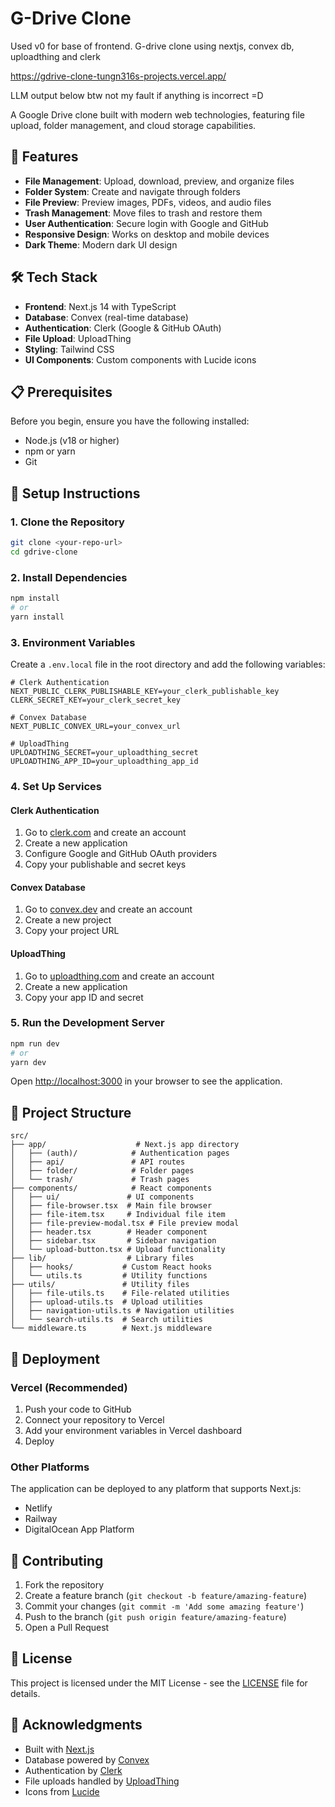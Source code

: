 # G-Drive Clone

Used v0 for base of frontend. G-drive clone using nextjs, convex db, uploadthing and clerk

https://gdrive-clone-tungn316s-projects.vercel.app/

LLM output below btw not my fault if anything is incorrect =D

A Google Drive clone built with modern web technologies, featuring file upload, folder management, and cloud storage capabilities.

## 🚀 Features

- **File Management**: Upload, download, preview, and organize files
- **Folder System**: Create and navigate through folders
- **File Preview**: Preview images, PDFs, videos, and audio files
- **Trash Management**: Move files to trash and restore them
- **User Authentication**: Secure login with Google and GitHub
- **Responsive Design**: Works on desktop and mobile devices
- **Dark Theme**: Modern dark UI design

## 🛠️ Tech Stack

- **Frontend**: Next.js 14 with TypeScript
- **Database**: Convex (real-time database)
- **Authentication**: Clerk (Google & GitHub OAuth)
- **File Upload**: UploadThing
- **Styling**: Tailwind CSS
- **UI Components**: Custom components with Lucide icons

## 📋 Prerequisites

Before you begin, ensure you have the following installed:
- Node.js (v18 or higher)
- npm or yarn
- Git

## 🔧 Setup Instructions

### 1. Clone the Repository

```bash
git clone <your-repo-url>
cd gdrive-clone
```

### 2. Install Dependencies

```bash
npm install
# or
yarn install
```

### 3. Environment Variables

Create a `.env.local` file in the root directory and add the following variables:

```env
# Clerk Authentication
NEXT_PUBLIC_CLERK_PUBLISHABLE_KEY=your_clerk_publishable_key
CLERK_SECRET_KEY=your_clerk_secret_key

# Convex Database
NEXT_PUBLIC_CONVEX_URL=your_convex_url

# UploadThing
UPLOADTHING_SECRET=your_uploadthing_secret
UPLOADTHING_APP_ID=your_uploadthing_app_id
```

### 4. Set Up Services

#### Clerk Authentication
1. Go to [clerk.com](https://clerk.com) and create an account
2. Create a new application
3. Configure Google and GitHub OAuth providers
4. Copy your publishable and secret keys

#### Convex Database
1. Go to [convex.dev](https://convex.dev) and create an account
2. Create a new project
3. Copy your project URL

#### UploadThing
1. Go to [uploadthing.com](https://uploadthing.com) and create an account
2. Create a new application
3. Copy your app ID and secret

### 5. Run the Development Server

```bash
npm run dev
# or
yarn dev
```

Open [http://localhost:3000](http://localhost:3000) in your browser to see the application.

## 📁 Project Structure

```
src/
├── app/                    # Next.js app directory
│   ├── (auth)/            # Authentication pages
│   ├── api/               # API routes
│   ├── folder/            # Folder pages
│   └── trash/             # Trash pages
├── components/            # React components
│   ├── ui/               # UI components
│   ├── file-browser.tsx  # Main file browser
│   ├── file-item.tsx     # Individual file item
│   ├── file-preview-modal.tsx # File preview modal
│   ├── header.tsx        # Header component
│   ├── sidebar.tsx       # Sidebar navigation
│   └── upload-button.tsx # Upload functionality
├── lib/                  # Library files
│   ├── hooks/           # Custom React hooks
│   └── utils.ts         # Utility functions
├── utils/               # Utility files
│   ├── file-utils.ts    # File-related utilities
│   ├── upload-utils.ts  # Upload utilities
│   ├── navigation-utils.ts # Navigation utilities
│   └── search-utils.ts  # Search utilities
└── middleware.ts        # Next.js middleware
```

## 🚀 Deployment

### Vercel (Recommended)

1. Push your code to GitHub
2. Connect your repository to Vercel
3. Add your environment variables in Vercel dashboard
4. Deploy

### Other Platforms

The application can be deployed to any platform that supports Next.js:
- Netlify
- Railway
- DigitalOcean App Platform

## 🤝 Contributing

1. Fork the repository
2. Create a feature branch (`git checkout -b feature/amazing-feature`)
3. Commit your changes (`git commit -m 'Add some amazing feature'`)
4. Push to the branch (`git push origin feature/amazing-feature`)
5. Open a Pull Request

## 📝 License

This project is licensed under the MIT License - see the [LICENSE](LICENSE) file for details.

## 🙏 Acknowledgments

- Built with [Next.js](https://nextjs.org/)
- Database powered by [Convex](https://convex.dev/)
- Authentication by [Clerk](https://clerk.com/)
- File uploads handled by [UploadThing](https://uploadthing.com/)
- Icons from [Lucide](https://lucide.dev/)

